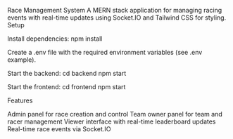  Race Management System
A MERN stack application for managing racing events with real-time updates using Socket.IO and Tailwind CSS for styling.
Setup

Install dependencies:
npm install


Create a .env file with the required environment variables (see .env example).

Start the backend:
cd backend
npm start


Start the frontend:
cd frontend
npm start



Features

Admin panel for race creation and control
Team owner panel for team and racer management
Viewer interface with real-time leaderboard updates
Real-time race events via Socket.IO

